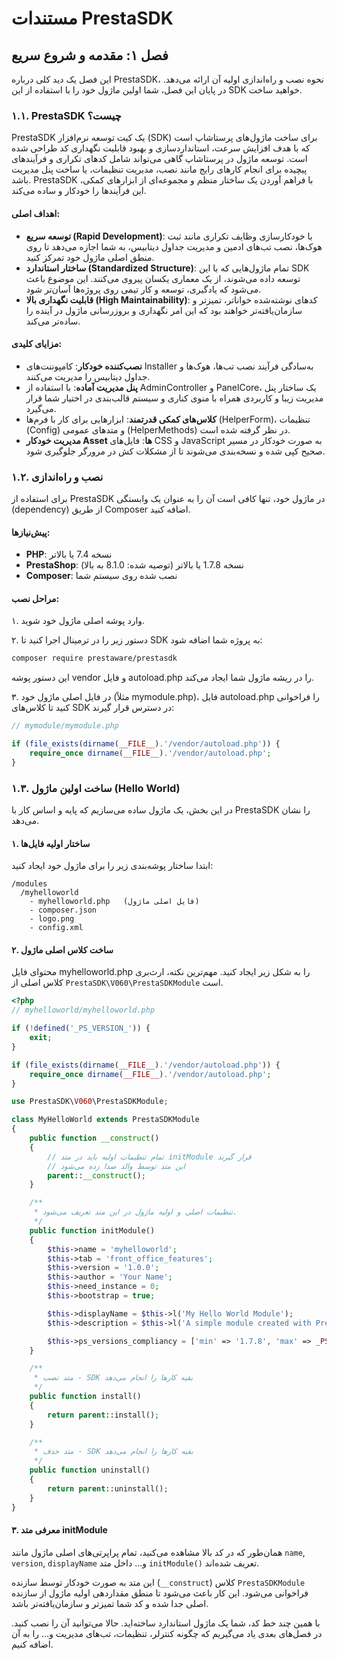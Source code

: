 # مستندات PrestaSDK

## فصل ۱: مقدمه و شروع سریع

این فصل یک دید کلی درباره PrestaSDK، نحوه نصب و راه‌اندازی اولیه آن ارائه می‌دهد. در پایان این فصل، شما اولین ماژول خود را با استفاده از این SDK خواهید ساخت.

### ۱.۱. PrestaSDK چیست؟

PrestaSDK یک کیت توسعه نرم‌افزار (SDK) برای ساخت ماژول‌های پرستاشاپ است که با هدف افزایش سرعت، استانداردسازی و بهبود قابلیت نگهداری کد طراحی شده است. توسعه ماژول در پرستاشاپ گاهی می‌تواند شامل کدهای تکراری و فرآیندهای پیچیده برای انجام کارهای رایج مانند نصب، مدیریت تنظیمات، یا ساخت پنل مدیریت باشد. PrestaSDK با فراهم آوردن یک ساختار منظم و مجموعه‌ای از ابزارهای کمکی، این فرآیندها را خودکار و ساده می‌کند.

#### اهداف اصلی:

- **توسعه سریع (Rapid Development)**: با خودکارسازی وظایف تکراری مانند ثبت هوک‌ها، نصب تب‌های ادمین و مدیریت جداول دیتابیس، به شما اجازه می‌دهد تا روی منطق اصلی ماژول خود تمرکز کنید.
- **ساختار استاندارد (Standardized Structure)**: تمام ماژول‌هایی که با این SDK توسعه داده می‌شوند، از یک معماری یکسان پیروی می‌کنند. این موضوع باعث می‌شود که یادگیری، توسعه و کار تیمی روی پروژه‌ها آسان‌تر شود.
- **قابلیت نگهداری بالا (High Maintainability)**: کدهای نوشته‌شده خواناتر، تمیزتر و سازمان‌یافته‌تر خواهند بود که این امر نگهداری و بروزرسانی ماژول در آینده را ساده‌تر می‌کند.

#### مزایای کلیدی:

- **نصب‌کننده خودکار**: کامپوننت‌های Installer به‌سادگی فرآیند نصب تب‌ها، هوک‌ها و جداول دیتابیس را مدیریت می‌کنند.
- **پنل مدیریت آماده**: با استفاده از AdminController و PanelCore، یک ساختار پنل مدیریت زیبا و کاربردی همراه با منوی کناری و سیستم قالب‌بندی در اختیار شما قرار می‌گیرد.
- **کلاس‌های کمکی قدرتمند**: ابزارهایی برای کار با فرم‌ها (HelperForm)، تنظیمات (Config) و متدهای عمومی (HelperMethods) در نظر گرفته شده است.
- **مدیریت خودکار Asset ها**: فایل‌های CSS و JavaScript به صورت خودکار در مسیر صحیح کپی شده و نسخه‌بندی می‌شوند تا از مشکلات کش در مرورگر جلوگیری شود.
### ۱.۲. نصب و راه‌اندازی

برای استفاده از PrestaSDK در ماژول خود، تنها کافی است آن را به عنوان یک وابستگی (dependency) از طریق Composer اضافه کنید.

#### پیش‌نیازها:

- **PHP**: نسخه 7.4 یا بالاتر
- **PrestaShop**: نسخه 1.7.8 یا بالاتر (توصیه شده: 8.1.0 به بالا)
- **Composer**: نصب شده روی سیستم شما

#### مراحل نصب:

۱. وارد پوشه اصلی ماژول خود شوید.

۲. دستور زیر را در ترمینال اجرا کنید تا SDK به پروژه شما اضافه شود:

```bash
composer require prestaware/prestasdk
```

این دستور پوشه vendor و فایل autoload.php را در ریشه ماژول شما ایجاد می‌کند.

۳. در فایل اصلی ماژول خود (مثلاً mymodule.php)، فایل autoload.php را فراخوانی کنید تا کلاس‌های SDK در دسترس قرار گیرند:

```php
// mymodule/mymodule.php

if (file_exists(dirname(__FILE__).'/vendor/autoload.php')) {
    require_once dirname(__FILE__).'/vendor/autoload.php';
}
```
### ۱.۳. ساخت اولین ماژول (Hello World)

در این بخش، یک ماژول ساده می‌سازیم که پایه و اساس کار با PrestaSDK را نشان می‌دهد.

#### ۱. ساختار اولیه فایل‌ها

ابتدا ساختار پوشه‌بندی زیر را برای ماژول خود ایجاد کنید:

```
/modules
  /myhelloworld
    - myhelloworld.php   (فایل اصلی ماژول)
    - composer.json
    - logo.png
    - config.xml
```

#### ۲. ساخت کلاس اصلی ماژول

محتوای فایل myhelloworld.php را به شکل زیر ایجاد کنید. مهم‌ترین نکته، ارث‌بری کلاس اصلی از `PrestaSDK\V060\PrestaSDKModule` است.

```php
<?php
// myhelloworld/myhelloworld.php

if (!defined('_PS_VERSION_')) {
    exit;
}

if (file_exists(dirname(__FILE__).'/vendor/autoload.php')) {
    require_once dirname(__FILE__).'/vendor/autoload.php';
}

use PrestaSDK\V060\PrestaSDKModule;

class MyHelloWorld extends PrestaSDKModule
{
    public function __construct()
    {
        // تمام تنظیمات اولیه باید در متد initModule قرار گیرند
        // این متد توسط والد صدا زده می‌شود
        parent::__construct();
    }

    /**
     * تنظیمات اصلی و اولیه ماژول در این متد تعریف می‌شود.
     */
    public function initModule()
    {
        $this->name = 'myhelloworld';
        $this->tab = 'front_office_features';
        $this->version = '1.0.0';
        $this->author = 'Your Name';
        $this->need_instance = 0;
        $this->bootstrap = true;

        $this->displayName = $this->l('My Hello World Module');
        $this->description = $this->l('A simple module created with PrestaSDK.');

        $this->ps_versions_compliancy = ['min' => '1.7.8', 'max' => _PS_VERSION_];
    }

    /**
     * متد نصب - SDK بقیه کارها را انجام می‌دهد
     */
    public function install()
    {
        return parent::install();
    }

    /**
     * متد حذف - SDK بقیه کارها را انجام می‌دهد
     */
    public function uninstall()
    {
        return parent::uninstall();
    }
}
```

#### ۳. معرفی متد initModule

همان‌طور که در کد بالا مشاهده می‌کنید، تمام پراپرتی‌های اصلی ماژول مانند `name`, `version`, `displayName` و... داخل متد `initModule()` تعریف شده‌اند.

این متد به صورت خودکار توسط سازنده (`__construct`) کلاس `PrestaSDKModule` فراخوانی می‌شود. این کار باعث می‌شود تا منطق مقداردهی اولیه ماژول از سازنده اصلی جدا شده و کد شما تمیزتر و سازمان‌یافته‌تر باشد.

با همین چند خط کد، شما یک ماژول استاندارد ساخته‌اید. حالا می‌توانید آن را نصب کنید. در فصل‌های بعدی یاد می‌گیریم که چگونه کنترلر، تنظیمات، تب‌های مدیریت و... را به آن اضافه کنیم.
